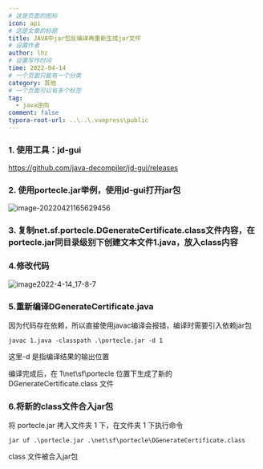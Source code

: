 ```yaml
---
# 这是页面的图标
icon: api
# 这是文章的标题
title: JAVA中jar包反编译再重新生成jar文件
# 设置作者
author: lhz
# 设置写作时间
time: 2022-04-14
# 一个页面只能有一个分类
category: 其他
# 一个页面可以有多个标签
tag:
  - java逆向
comment: false
typora-root-url: ..\..\.vuepress\public
---
```


### **1. 使用工具：jd-gui**

https://github.com/java-decompiler/jd-gui/releases

### **2. 使用portecle.jar举例，使用jd-gui打开jar包**

![image-20220421165629456](/assets/img/image-20220421165629456.png)

### **3. 复制net.sf.portecle.DGenerateCertificate.class文件内容，在portecle.jar同目录级别下创建文本文件1.java，放入class内容**

### **4.修改代码**

![image2022-4-14_17-8-7](/assets/img/image2022-4-14_17-8-7.png)

### **5.重新编译DGenerateCertificate.java**

因为代码存在依赖，所以直接使用javac编译会报错，编译时需要引入依赖jar包

```
javac 1.java -classpath .\portecle.jar -d 1
```

这里-d 是指编译结果的输出位置

编译完成后，在 1\net\sf\portecle 位置下生成了新的 DGenerateCertificate.class 文件

### **6.将新的class文件合入jar包**

将 portecle.jar 拷入文件夹 1 下，在文件夹 1 下执行命令

```
jar uf .\portecle.jar .\net\sf\portecle\DGenerateCertificate.class
```

class 文件被合入jar包